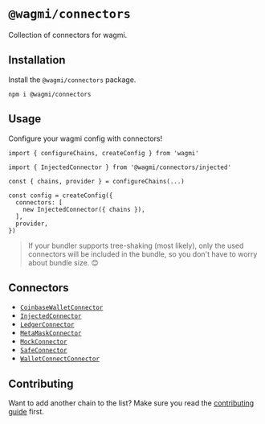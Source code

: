 # `@wagmi/connectors`

Collection of connectors for wagmi.

## Installation

Install the `@wagmi/connectors` package.

```
npm i @wagmi/connectors
```

## Usage

Configure your wagmi config with connectors!

```tsx
import { configureChains, createConfig } from 'wagmi'

import { InjectedConnector } from '@wagmi/connectors/injected'

const { chains, provider } = configureChains(...)

const config = createConfig({
  connectors: [
    new InjectedConnector({ chains }),
  ],
  provider,
})
```

> If your bundler supports tree-shaking (most likely), only the used connectors will be included in the bundle, so you don't have to worry about bundle size. 😊

## Connectors

- [`CoinbaseWalletConnector`](/packages/connectors/src/coinbaseWallet.ts)
- [`InjectedConnector`](/packages/connectors/src/injected.ts)
- [`LedgerConnector`](/packages/connectors/src/ledger.ts)
- [`MetaMaskConnector`](/packages/connectors/src/metaMask.ts)
- [`MockConnector`](/packages/connectors/src/mock.ts)
- [`SafeConnector`](/packages/connectors/src/safe.ts)
- [`WalletConnectConnector`](/packages/connectors/src/walletConnect.ts)

## Contributing

Want to add another chain to the list? Make sure you read the [contributing guide](../../.github/CONTRIBUTING.md) first.
